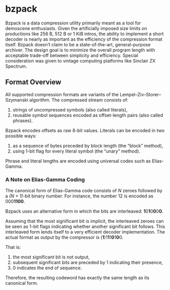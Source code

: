 # bzpack
Bzpack is a data compression utility primarily meant as a tool for demoscene enthusiasts. Given the artificially imposed size limits on productions like 256 B, 512 B or 1 KiB intros, the ability to implement a short decoder is nearly as important as the efficiency of the compression format itself. Bzpack doesn’t claim to be a state-of-the-art, general-purpose archiver. The design goal is to minimize the overall program length with acceptable trade-off between simplicity and efficiency. Special consideration was given to vintage computing platforms like Sinclair ZX Spectrum.

## Format Overview
All supported compression formats are variants of the Lempel–Ziv–Storer–Szymanski algorithm. The compressed stream consists of:
1. strings of uncompressed symbols (also called literals),
2. reusable symbol sequences encoded as offset-length pairs (also called phrases).

Bzpack encodes offsets as raw 8-bit values. Literals can be encoded in two possible ways:
1. as a sequence of bytes preceded by block length (the “block” method),
2. using 1-bit flag for every literal symbol (the “unary” method).

Phrase and literal lengths are encoded using universal codes such as Elias-Gamma.

### A Note on Elias-Gamma Coding
The canonical form of Elias-Gamma code consists of *N* zeroes followed by a *(N + 1)*-bit binary number. For instance, the number 12 is encoded as 000**1100**.

Bzpack uses an alternative form in which the bits are interleaved: **1**0**1**0**0**0**0**.

Assuming that the most significant bit is implicit, the interleaved zeroes can be seen as 1-bit flags indicating whether another significant bit follows. This interleaved form lends itself to a very efficient decoder implementation. The actual format as output by the compressor is (**1**)1**1**1**0**1**0**0.

That is:
1. the most significant bit is not output,
2. subsequent significant bits are preceded by 1 indicating their presence,
3. 0 indicates the end of sequence.

Therefore, the resulting codeword has exactly the same length as its canonical form.
